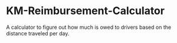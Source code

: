 # KM-Reimbursement-Calculator

A calculator to figure out how much is owed to drivers based on the distance traveled per day.

